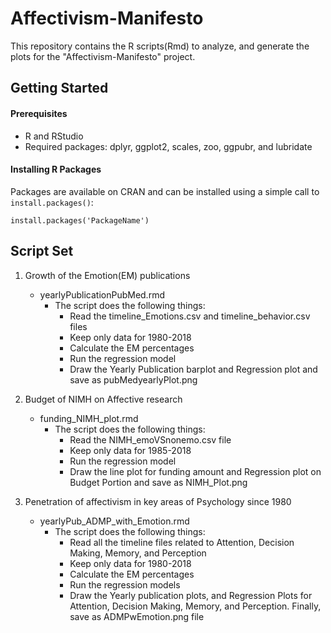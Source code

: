 # Affectivism-Manifesto
This repository contains the R scripts(Rmd) to analyze, and generate the plots for the "Affectivism-Manifesto" project.

## Getting Started
#### Prerequisites
* R and RStudio
* Required packages: dplyr, ggplot2, scales, zoo, ggpubr, and lubridate
#### Installing R Packages
Packages are available on CRAN and can be installed using a simple call to ```install.packages()```:
```
install.packages('PackageName')
```

## Script Set
1. Growth of the Emotion(EM) publications
     - yearlyPublicationPubMed.rmd
          * The script does the following things:
            * Read the timeline_Emotions.csv and timeline_behavior.csv files
            * Keep only data for 1980-2018
            * Calculate the EM percentages
            * Run the regression model
            * Draw the Yearly Publication barplot and Regression plot and save as pubMedyearlyPlot.png

2. Budget of NIMH on Affective research
     - funding_NIMH_plot.rmd
          * The script does the following things:
               * Read the NIMH_emoVSnonemo.csv file
               * Keep only data for 1985-2018
               * Run the regression model
               * Draw the line plot for funding amount and Regression plot on Budget Portion and save as NIMH_Plot.png

3. Penetration of affectivism in key areas of Psychology since 1980
     - yearlyPub_ADMP_with_Emotion.rmd
          * The script does the following things:
               * Read all the timeline files related to Attention, Decision Making, Memory, and Perception
               * Keep only data for 1980-2018
               * Calculate the EM percentages
               * Run the regression models
               * Draw the Yearly publication plots, and Regression Plots for Attention, Decision Making, Memory, and Perception. Finally, save as ADMPwEmotion.png file 
               
